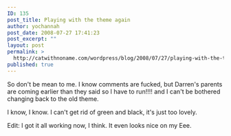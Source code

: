 ```yaml
---
ID: 135
post_title: Playing with the theme again
author: yochannah
post_date: 2008-07-27 17:41:23
post_excerpt: ""
layout: post
permalink: >
  http://catwithnoname.com/wordpress/blog/2008/07/27/playing-with-the-theme-again/
published: true
---
```

So don't be mean to me. I know comments are fucked, but Darren's parents are coming earlier than they said so I have to run!!!! and I can't be bothered changing back to the old theme.

I know, I know. I can't get rid of green and black, it's just too lovely. 

Edit: I got it all working now, I think. It even looks nice on my Eee.